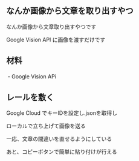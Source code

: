 ## なんか画像から文章を取り出すやつ
なんか画像から文章取り出すやつです

Google Vision API に画像を渡すだけです

## 材料

・Google Vision APi

## レールを敷く
Google Cloud でキーIDを設定し.jsonを取得し

ローカルで立ち上げて画像を送る

一応、文章の間違いを直せるようにしている

あと、コピーボタンで簡単に貼り付けが行える
